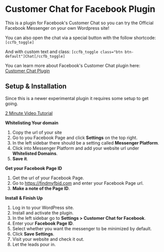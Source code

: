 # Customer Chat for Facebook Plugin

This is a plugin for Facebook's Customer Chat so you can try the Official Facebook Messenger on your own Wordpress site!

You can also open the chat via a special button with the follow shortcode:
`[ccfb_toggle]`

And with custom text and class:
`[ccfb_toggle class="btn btn-default"]Chat[/ccfb_toggle]`


You can learn more about Facebook's Customer Chat plugin here:
[Customer Chat Plugin](https://developers.facebook.com/docs/messenger-platform/discovery/customer-chat-plugin/)




## Setup & Installation
Since this is a newer experimental plugin it requires some setup to get going.

[2 Minute Video Tutorial](https://www.youtube.com/watch?v=iwofbP1EnrE)

**Whitelisting Your domain**

1. Copy the url of your site
1. Go to you Facebook Page and click **Settings** on the top right.
1. In the left sidebar there should be a setting called **Messenger Platform**.
1. Click into Messenger Platform and add your website url under **Whitelisted Domains**.
1. **Save it**.

**Get your Facebook Page ID**

1. Get the url of your Facebook Page.
1. Go to https://findmyfbid.com and enter your Facebook Page url.
2. **Make a note of the Page ID**.

**Install & Finish Up**

1. Log in to your WordPress site.
1. Install and activate the plugin.
1. In the left sidebar go to **Settings > Customer Chat for Facebook**.
1. Enter your **Facebook Page ID**.
1. Select whether you want the messenger to be minimized by default.
1. Click **Save Settings**.
1. Visit your website and check it out.
1. Let the leads pour in.
